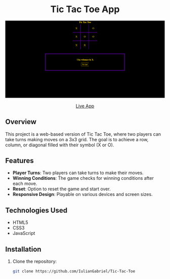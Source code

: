<h1 align="center">Tic Tac Toe App</h1>

<p align="center">
  <img src="TicTacToeThumb.png" alt="Tic Tac Toe App" width="1000">
</p>

<p align="center">
  <a href="https://iuliangabriel.github.io/Tic-Tac-Toe/" style="display:inline-block;">Live App</a>
</p>

## Overview

This project is a web-based version of Tic Tac Toe, where two players can take turns making moves on a 3x3 grid. The goal is to achieve a row, column, or diagonal filled with their symbol (X or O).

## Features

- **Player Turns**: Two players can take turns to make their moves.
- **Winning Conditions**: The game checks for winning conditions after each move.
- **Reset**: Option to reset the game and start over.
- **Responsive Design**: Playable on various devices and screen sizes.

## Technologies Used

- HTML5
- CSS3
- JavaScript

## Installation

1. Clone the repository:

   ```bash
   git clone https://github.com/IulianGabriel/Tic-Tac-Toe
